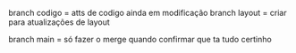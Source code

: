 branch codigo = atts de codigo ainda em modificação
branch layout = criar para atualizações de layout

branch main = só fazer o merge quando confirmar que ta tudo certinho
